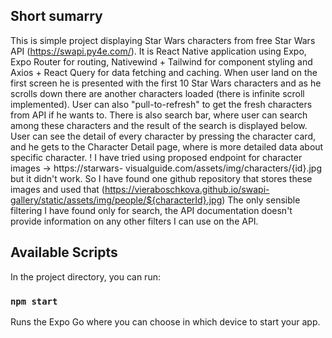 ## Short sumarry

This is simple project displaying Star Wars characters from free Star Wars API (https://swapi.py4e.com/). It is React Native application using Expo, Expo Router for routing, Nativewind + Tailwind for component styling and Axios + React Query for data fetching and caching. When user land on the first screen he is presented with the first 10 Star Wars characters and as he scrolls down there are another characters loaded (there is infinite scroll implemented). User can also "pull-to-refresh" to get the fresh characters from API if he wants to. There is also search bar, where user can search among these characters and the result of the search is displayed below. User can see the detail of every character by pressing the character card, and he gets to the Character Detail page, where is more detailed data about specific character.
! I have tried using proposed endpoint for character images -> https://starwars-
visualguide.com/assets/img/characters/{id}.jpg but it didn't work. So I have found one github repository that stores these images and used that (https://vieraboschkova.github.io/swapi-gallery/static/assets/img/people/${characterId}.jpg)
The only sensible filtering I have found only for search, the API documentation doesn't provide information on any other filters I can use on the API.

## Available Scripts

In the project directory, you can run:

### `npm start`

Runs the Expo Go where you can choose in which device to start your app.
